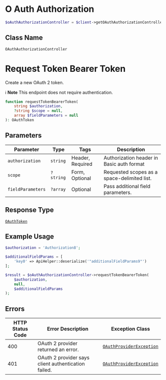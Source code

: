 # O Auth Authorization

```php
$oAuthAuthorizationController = $client->getOAuthAuthorizationController();
```

## Class Name

`OAuthAuthorizationController`


# Request Token Bearer Token

Create a new OAuth 2 token.

:information_source: **Note** This endpoint does not require authentication.

```php
function requestTokenBearerToken(
    string $authorization,
    ?string $scope = null,
    array $fieldParameters = null
): OAuthToken
```

## Parameters

| Parameter | Type | Tags | Description |
|  --- | --- | --- | --- |
| `authorization` | `string` | Header, Required | Authorization header in Basic auth format |
| `scope` | `?string` | Form, Optional | Requested scopes as a space-delimited list. |
| `fieldParameters` | `?array` | Optional | Pass additional field parameters. |

## Response Type

[`OAuthToken`](../../doc/models/o-auth-token.md)

## Example Usage

```php
$authorization = 'Authorization8';

$additionalFieldParams = [
    'key0' => ApiHelper::deserialize('"additionalFieldParams9"')
];

$result = $oAuthAuthorizationController->requestTokenBearerToken(
    $authorization,
    null,
    $additionalFieldParams
);
```

## Errors

| HTTP Status Code | Error Description | Exception Class |
|  --- | --- | --- |
| 400 | OAuth 2 provider returned an error. | [`OAuthProviderException`](../../doc/models/o-auth-provider-exception.md) |
| 401 | OAuth 2 provider says client authentication failed. | [`OAuthProviderException`](../../doc/models/o-auth-provider-exception.md) |

